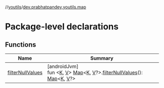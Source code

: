//[youtils](../../index.md)/[dev.prabhatpandey.youtils.map](index.md)

# Package-level declarations

## Functions

| Name | Summary |
|---|---|
| [filterNullValues](filter-null-values.md) | [androidJvm]<br>fun &lt;[K](filter-null-values.md), [V](filter-null-values.md)&gt; [Map](https://kotlinlang.org/api/latest/jvm/stdlib/kotlin.collections/-map/index.html)&lt;[K](filter-null-values.md), [V](filter-null-values.md)?&gt;.[filterNullValues](filter-null-values.md)(): [Map](https://kotlinlang.org/api/latest/jvm/stdlib/kotlin.collections/-map/index.html)&lt;[K](filter-null-values.md), [V](filter-null-values.md)?&gt; |
